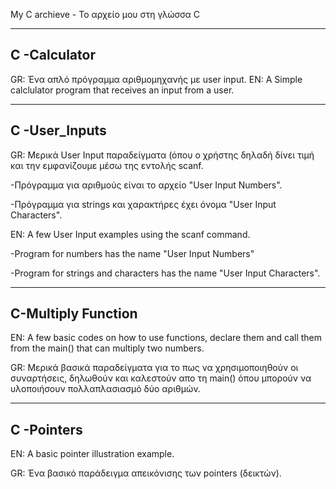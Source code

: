 My C archieve - Το αρχείο μου στη γλώσσα C

---------------------------------------------------------------------------------------------------------------------------------------------------------------------------------
C -Calculator
---------------------------------------------------------------------------------------------------------------------------------------------------------------------------------
GR: Ένα απλό πρόγραμμα αριθμομηχανής με user input.
EN: A Simple calclulator program that receives an input from a user.




---------------------------------------------------------------------------------------------------------------------------------------------------------------------------------
C -User_Inputs
---------------------------------------------------------------------------------------------------------------------------------------------------------------------------------
GR: Μερικά User Input παραδείγματα (όπου ο χρήστης δηλαδή δίνει τιμή και την εμφανίζουμε μέσω της εντολής scanf.


-Πρόγραμμα για αριθμούς είναι το αρχείο "User Input Numbers".


-Πρόγραμμα για strings και χαρακτήρες έχει όνομα "User Input Characters".


EN: A few User Input examples using the scanf command.


-Program for numbers has the name "User Input Numbers"


-Program for strings and characters has the name "User Input Characters".


---------------------------------------------------------------------------------------------------------------------------------------------------------------------------------
C-Multiply Function
---------------------------------------------------------------------------------------------------------------------------------------------------------------------------------
EN: A few basic codes on how to use functions, declare them and call them from the main() that can multiply two numbers.

GR: Μερικά βασικά παραδείγματα για το πως να χρησιμοποιηθούν οι συναρτήσεις, δηλωθούν και καλεστούν απο τη main() όπου μπορούν να υλοποιήσουν πολλαπλασιασμό δύο αριθμών.


---------------------------------------------------------------------------------------------------------------------------------------------------------------------------------
C -Pointers
---------------------------------------------------------------------------------------------------------------------------------------------------------------------------------
EN: A basic pointer illustration example.

GR: Ένα βασικό παράδειγμα απεικόνισης των pointers (δεικτών).
